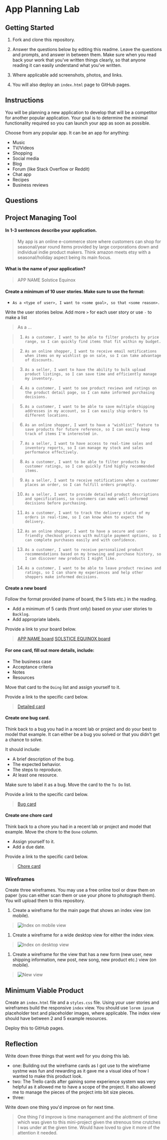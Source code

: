 # App Planning Lab

## Getting Started

1. Fork and clone this repository.

1. Answer the questions below by editing this readme. Leave the questions and prompts, and answer in between them. Make sure when you read back your work that you've written things clearly, so that anyone reading it can easily understand what you've written.

1. Where applicable add screenshots, photos, and links.

1. You will also deploy an `index.html` page to GitHub pages.

## Instructions

You will be planning a new application to develop that will be a competitor for another popular application. Your goal is to determine the minimal functionality required so you can launch your app as soon as possible.

Choose from any popular app. It can be an app for anything:

- Music
- TV/Videos
- Shopping
- Social media
- Blog
- Forum (like Stack Overflow or Reddit)
- Chat app
- Recipes
- Business reviews

## Questions

## Project Managing Tool

#### In 1-3 sentences describe your application.

> My app is an online e-commerce store where customers can shop for seasonal/year round items provided by large corporations down and individual indie product makers. Think amazon meets etsy with a seasonal/holiday aspect being its main focus. 

#### What is the name of your application?

> APP NAME
> Solstice Equinox 

#### Create a minimum of 10 user stories. Make sure to use the format:

- `As a <type of user>, I want to <some goal>, so that <some reason>.`

Write the user stories below. Add more `>` for each user story or use `-` to make a list

> As a ...

> 1. `As a customer, I want to be able to filter products by price range, so I can quickly find items that fit within my budget.`

> 2. `As an online shopper, I want to receive email notifications when items on my wishlist go on sale, so I can take advantage of discounts.`

> 3. `As a seller, I want to have the ability to bulk upload product listings, so I can save time and efficiently manage my inventory.`

> 4. `As a customer, I want to see product reviews and ratings on the product detail page, so I can make informed purchasing decisions.`

> 5. `As a customer, I want to be able to save multiple shipping addresses in my account, so I can easily ship orders to different locations.`

> 6. `As an online shopper, I want to have a "wishlist" feature to save products for future reference, so I can easily keep track of items I'm interested in.`

> 7. `As a seller, I want to have access to real-time sales and inventory reports, so I can manage my stock and sales performance effectively.`

> 8. `As a customer, I want to be able to filter products by customer ratings, so I can quickly find highly recommended items.`

> 9. `As a seller, I want to receive notifications when a customer places an order, so I can fulfill orders promptly.`

> 10. `As a seller, I want to provide detailed product descriptions and specifications, so customers can make well-informed decisions before purchasing.`

> 11. `As a customer, I want to track the delivery status of my orders in real-time, so I can know when to expect the delivery.`

> 12. `As an online shopper, I want to have a secure and user-friendly checkout process with multiple payment options, so I can complete purchases easily and with confidence.`

> 13. `As a customer, I want to receive personalized product recommendations based on my browsing and purchase history, so I can discover new products I might like.`

> 14. `As a customer, I want to be able to leave product reviews and ratings, so I can share my experiences and help other shoppers make informed decisions.`

#### Create a new board

Follow the format provided (name of board, the 5 lists etc.) in the reading.

- Add a minimum of 5 cards (front only) based on your user stories to `Backlog`.
- Add appropriate labels.

Provide a link to your board below.

> [APP NAME board]()
> [SOLSTICE EQUINOX board](https://trello.com/b/bD81sZ9Q/solstice-equinox)

#### For one card, fill out more details, include:

- The business case
- Acceptance criteria
- Notes
- Resources

Move that card to the `Doing` list and assign yourself to it.

Provide a link to the specific card below.

> [Detailed card](https://trello.com/c/fx8LJS44/3-create-a-secure-and-user-friendly-checkout-process-with-multiple-payment-options)

#### Create one bug card.

Think back to a bug you had in a recent lab or project and do your best to model that example.
It can either be a bug you solved or that you didn't get a chance to solve.

It should include:

- A brief description of the bug.
- The expected behavior.
- The steps to reproduce.
- At least one resource.

Make sure to label it as a bug. Move the card to the `To Do` list.

Provide a link to the specific card below.

> [Bug card](https://trello.com/c/4GTSJgXJ/6-button-for-updating-inventory-stock-items-is-malfunctioning)

#### Create one chore card

Think back to a chore you had in a recent lab or project and model that example. Move the chore to the `Done` column.

- Assign yourself to it.
- Add a due date.

Provide a link to the specific card below.

> [Chore card](https://trello.com/c/GwFhm2RH/7-move-test-data-to-production-environment)

### Wireframes

Create three wireframes. You may use a free online tool or draw them on paper (you can either scan them or use your phone to photograph them). You will upload them to this repository.

1. Create a wireframe for the main page that shows an index view (on mobile).

> ![Index on mobile view](./app_plan_lab_imgs/SE_mobile_view_main_page_wireframe.png)

1. Create a wireframe for a wide desktop view for either the index view.

> ![Index on desktop view](./app_plan_lab_imgs/SE_wedpage_main_page_wireframe.png)

1. Create a wireframe for the view that has a new form (new user, new shipping information, new post, new song, new product etc.) view (on mobile).

> ![New view](./app_plan_lab_imgs/SE_mobile_view_enter_new_product_form.png)

## Minimum Viable Product

Create an `index.html` file and a `styles.css` file. Using your user stories and wireframes build the responsive `index` view. You should use `lorem ipsum` placeholder text and placeholder images, where applicable. The index view should have between 2 and 5 example resources.

Deploy this to GitHub pages.

## Reflection

Write down three things that went well for you doing this lab.
 
 - one: Building out the wireframe cards as I got use to the wireframe systme was fun and rewarding as it gave me a visual idea of how I wanted to make this product look. 
 - two: The Trello cards after gaining some experience system was very helpful as it allowed me to have a scope of the project. It also allowed me to manage the pieces of the project into bit size pieces. 
 - three: 

Write down one thing you'd improve on for next time.

> One thing I'd improve is time management and the alottment of time which was given to this mini-project given the strenous time crutches I was under at the given time. Would have loved to give it more of the attention it needed. 
